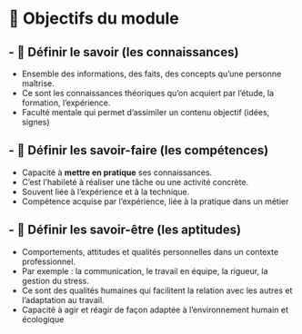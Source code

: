 # **🎯 Objectifs du module**


## - 🧠 **Définir le savoir (les connaissances)**
  - Ensemble des informations, des faits, des concepts qu’une personne maîtrise.
  - Ce sont les connaissances théoriques qu’on acquiert par l’étude, la formation, l’expérience.
  - Faculté mentale qui permet d’assimiler un contenu objectif (idées, signes)



## - 💪 **Définir les savoir-faire (les compétences)**
  - Capacité à **mettre en pratique** ses connaissances.
  - C’est l’habileté à réaliser une tâche ou une activité concrète.
  - Souvent liée à l’expérience et à la technique.
  - Compétence acquise par l’expérience, liée à la pratique dans un métier



## - 🤝 **Définir les savoir-être (les aptitudes)**
  - Comportements, attitudes et qualités personnelles dans un contexte professionnel.
  - Par exemple : la communication, le travail en équipe, la rigueur, la gestion du stress.
  - Ce sont des qualités humaines qui facilitent la relation avec les autres et l’adaptation au travail.
  - Capacité à agir et réagir de façon adaptée à l’environnement humain et écologique

